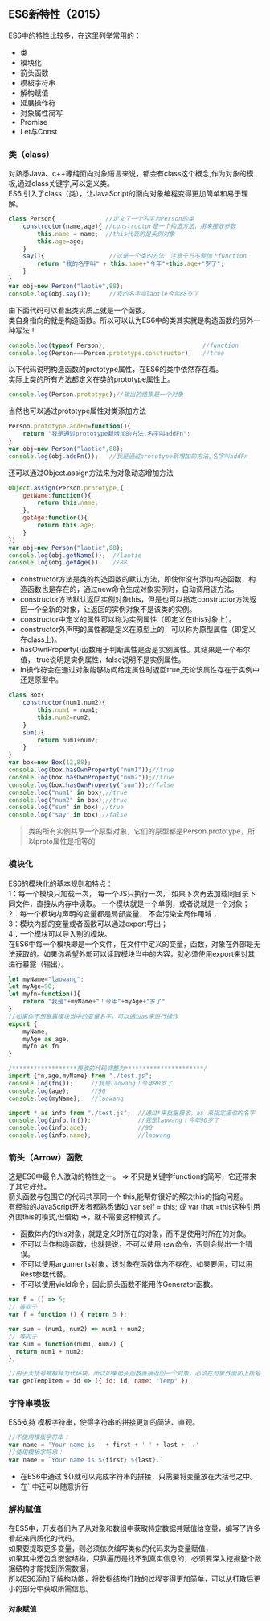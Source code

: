 ## ES6新特性（2015）
ES6中的特性比较多，在这里列举常用的：
* 类
* 模块化
* 箭头函数
* 模板字符串
* 解构赋值
* 延展操作符
* 对象属性简写
* Promise
* Let与Const

### 类（class）

对熟悉Java、c++等纯面向对象语言来说，都会有class这个概念,作为对象的模板,通过class关键字,可以定义类。  
ES6 引入了class（类），让JavaScript的面向对象编程变得更加简单和易于理解。  
```javascript
class Person{              //定义了一个名字为Person的类
    constructor(name,age){ //constructor是一个构造方法，用来接收参数
        this.name = name;  //this代表的是实例对象
        this.age=age;
    }
    say(){                  //这是一个类的方法，注意千万不要加上function
        return "我的名字叫" + this.name+"今年"+this.age+"岁了";
    }
}
var obj=new Person("laotie",88);
console.log(obj.say());     //我的名字叫laotie今年88岁了
```

由下面代码可以看出类实质上就是一个函数。  
类自身指向的就是构造函数。所以可以认为ES6中的类其实就是构造函数的另外一种写法！  
```javascript
console.log(typeof Person);                           //function
console.log(Person===Person.prototype.constructor);   //true
```
以下代码说明构造函数的prototype属性，在ES6的类中依然存在着。  
实际上类的所有方法都定义在类的prototype属性上。  
```javascript
console.log(Person.prototype);//输出的结果是一个对象
```
当然也可以通过prototype属性对类添加方法
```javascript
Person.prototype.addFn=function(){
    return "我是通过prototype新增加的方法,名字叫addFn";
}
var obj=new Person("laotie",88);
console.log(obj.addFn());   //我是通过prototype新增加的方法,名字叫addFn
```
还可以通过Object.assign方法来为对象动态增加方法
```javascript
Object.assign(Person.prototype,{
    getName:function(){
        return this.name;
    },
    getAge:function(){
        return this.age;
    }
})
var obj=new Person("laotie",88);
console.log(obj.getName());  //laotie
console.log(obj.getAge());   //88
```
* constructor方法是类的构造函数的默认方法，即使你没有添加构造函数，构造函数也是存在的，通过new命令生成对象实例时，自动调用该方法。  
* constructor方法默认返回实例对象this，但是也可以指定constructor方法返回一个全新的对象，让返回的实例对象不是该类的实例。
* constructor中定义的属性可以称为实例属性（即定义在this对象上）。
* constructor外声明的属性都是定义在原型上的，可以称为原型属性（即定义在class上)。
* hasOwnProperty()函数用于判断属性是否是实例属性。其结果是一个布尔值， true说明是实例属性，false说明不是实例属性。
* in操作符会在通过对象能够访问给定属性时返回true,无论该属性存在于实例中还是原型中。
```javascript
class Box{
    constructor(num1,num2){
        this.num1 = num1;
        this.num2=num2;
    }
    sum(){
        return num1+num2;
    }
}
var box=new Box(12,88);
console.log(box.hasOwnProperty("num1"));//true
console.log(box.hasOwnProperty("num2"));//true
console.log(box.hasOwnProperty("sum"));//false
console.log("num1" in box);//true
console.log("num2" in box);//true
console.log("sum" in box);//true
console.log("say" in box);//false
```
>类的所有实例共享一个原型对象，它们的原型都是Person.prototype，所以proto属性是相等的

### 模块化
ES6的模块化的基本规则和特点：  
1：每一个模块只加载一次， 每一个JS只执行一次， 如果下次再去加载同目录下同文件，直接从内存中读取。 一个模块就是一个单例，或者说就是一个对象；  
2：每一个模块内声明的变量都是局部变量， 不会污染全局作用域；  
3：模块内部的变量或者函数可以通过export导出；  
4：一个模块可以导入别的模块。  
在ES6中每一个模块即是一个文件，在文件中定义的变量，函数，对象在外部是无法获取的。如果你希望外部可以读取模块当中的内容，就必须使用export来对其进行暴露（输出）。
```javascript
let myName="laowang";
let myAge=90;
let myfn=function(){
    return "我是"+myName+"！今年"+myAge+"岁了"
}
//如果你不想暴露模块当中的变量名字，可以通过as来进行操作
export {
    myName,
    myAge as age,
    myfn as fn
}

/******************接收的代码调整为**********************/
import {fn,age,myName} from "./test.js";
console.log(fn());     //我是laowang！今年90岁了
console.log(age);      //90
console.log(myName);   //laowang

import * as info from "./test.js";  //通过*来批量接收，as 来指定接收的名字
console.log(info.fn());             //我是laowang！今年90岁了
console.log(info.age);              //90
console.log(info.name);             //laowang
```
### 箭头（Arrow）函数
这是ES6中最令人激动的特性之一。 => 不只是关键字function的简写，它还带来了其它好处。  
箭头函数与包围它的代码共享同一个 this,能帮你很好的解决this的指向问题。  
有经验的JavaScript开发者都熟悉诸如 var self = this; 或 var that =this这种引用外围this的模式,但借助 =>，就不需要这种模式了。  
* 函数体内的this对象，就是定义时所在的对象，而不是使用时所在的对象。
* 不可以当作构造函数，也就是说，不可以使用new命令，否则会抛出一个错误。
* 不可以使用arguments对象，该对象在函数体内不存在。如果要用，可以用Rest参数代替。
* 不可以使用yield命令，因此箭头函数不能用作Generator函数。
```javascript
var f = () => 5;
// 等同于
var f = function () { return 5 };

var sum = (num1, num2) => num1 + num2;
// 等同于
var sum = function(num1, num2) {
  return num1 + num2;
};

//由于大括号被解释为代码块，所以如果箭头函数直接返回一个对象，必须在对象外面加上括号。
var getTempItem = id => ({ id: id, name: "Temp" });
```

### 字符串模板
ES6支持 模板字符串，使得字符串的拼接更加的简洁、直观。
```javascript
//不使用模板字符串：
var name = 'Your name is ' + first + ' ' + last + '.'
//使用模板字符串：
var name = `Your name is ${first} ${last}.`
```
* 在ES6中通过 ${}就可以完成字符串的拼接，只需要将变量放在大括号之中。
* 在``中还可以随意折行

### 解构赋值
在ES5中，开发者们为了从对象和数组中获取特定数据并赋值给变量，编写了许多看起来同质化的代码，  
如果要提取更多变量，则必须依次编写类似的代码来为变量赋值，  
如果其中还包含嵌套结构，只靠遍历是找不到真实信息的，必须要深入挖掘整个数据结构才能找到所需数据，  
所以ES6添加了解构功能，将数据结构打散的过程变得更加简单，可以从打散后更小的部分中获取所需信息。  

#### 对象赋值
